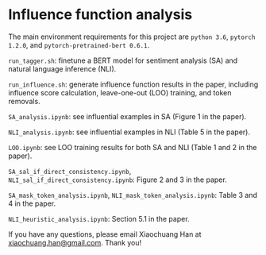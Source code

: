 # Influence function analysis

The main environment requirements for this project are `python 3.6`, `pytorch 1.2.0`, and `pytorch-pretrained-bert 0.6.1`.

`run_tagger.sh`: finetune a BERT model for sentiment analysis (SA) and natural language inference (NLI).

`run_influence.sh`: generate influence function results in the paper, including influence score calculation, leave-one-out (LOO) training, and token removals.

`SA_analysis.ipynb`: see influential examples in SA (Figure 1 in the paper).

`NLI_analysis.ipynb`: see influential examples in NLI (Table 5 in the paper).

`LOO.ipynb`: see LOO training results for both SA and NLI (Table 1 and 2 in the paper).

`SA_sal_if_direct_consistency.ipynb`, `NLI_sal_if_direct_consistency.ipynb`: Figure 2 and 3 in the paper.

`SA_mask_token_analysis.ipynb`, `NLI_mask_token_analysis.ipynb`: Table 3 and 4 in the paper.

`NLI_heuristic_analysis.ipynb`: Section 5.1 in the paper.

If you have any questions, please email Xiaochuang Han at xiaochuang.han@gmail.com. Thank you!
